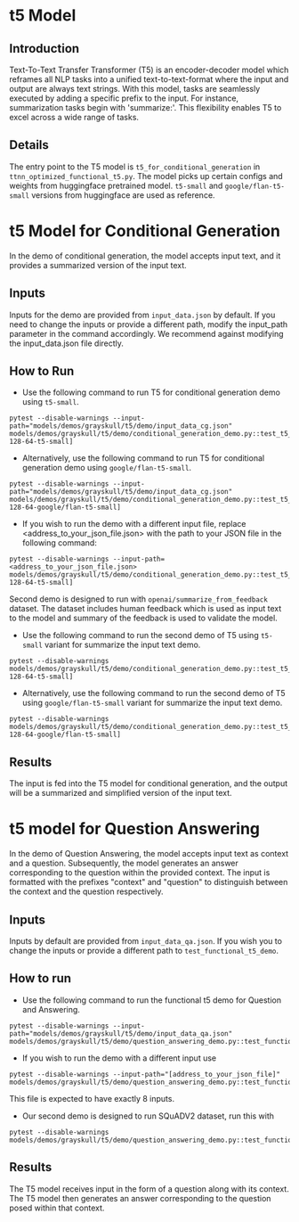 # t5 Model

## Introduction
Text-To-Text Transfer Transformer (T5)  is an encoder-decoder model which reframes all NLP tasks into a unified text-to-text-format where the input and output are always text strings.
With this model, tasks are seamlessly executed by adding a specific prefix to the input. For instance, summarization tasks begin with 'summarize:'. This flexibility enables T5 to excel across a wide range of tasks.

## Details

The entry point to the T5 model is `t5_for_conditional_generation` in `ttnn_optimized_functional_t5.py`. The model picks up certain configs and weights from huggingface pretrained model. `t5-small` and `google/flan-t5-small` versions from huggingface are used as reference.


# t5 Model for Conditional Generation
In the demo of conditional generation, the model accepts input text, and it provides a summarized version of the input text.

## Inputs
Inputs for the demo are provided from `input_data.json` by default. If you need to change the inputs or provide a different path, modify the input_path parameter in the command accordingly. We recommend against modifying the input_data.json file directly.

## How to Run

- Use the following command to run T5 for conditional generation demo using `t5-small`.
```
pytest --disable-warnings --input-path="models/demos/grayskull/t5/demo/input_data_cg.json" models/demos/grayskull/t5/demo/conditional_generation_demo.py::test_t5_demo_for_summarize[8-128-64-t5-small]
```

- Alternatively, use the following command to run T5 for conditional generation demo using `google/flan-t5-small`.
```
pytest --disable-warnings --input-path="models/demos/grayskull/t5/demo/input_data_cg.json" models/demos/grayskull/t5/demo/conditional_generation_demo.py::test_t5_demo_for_summarize[8-128-64-google/flan-t5-small]
```

- If you wish to run the demo with a different input file, replace <address_to_your_json_file.json> with the path to your JSON file in the following command:
```
pytest --disable-warnings --input-path=<address_to_your_json_file.json> models/demos/grayskull/t5/demo/conditional_generation_demo.py::test_t5_demo_for_summarize[8-128-64-t5-small]
```

Second demo is designed to run with `openai/summarize_from_feedback` dataset. The dataset includes human feedback which is used as input text to the model and summary of the feedback is used to validate the model.

- Use the following command to run the second demo of T5 using `t5-small` variant for summarize the input text demo.
```
pytest --disable-warnings models/demos/grayskull/t5/demo/conditional_generation_demo.py::test_t5_demo_for_summarize_dataset[8-128-64-t5-small]
```

- Alternatively, use the following command to run the second demo of T5 using `google/flan-t5-small` variant for summarize the input text demo.
```
pytest --disable-warnings models/demos/grayskull/t5/demo/conditional_generation_demo.py::test_t5_demo_for_summarize_dataset[8-128-64-google/flan-t5-small]
```

## Results
The input is fed into the T5 model for conditional generation, and the output will be a summarized and simplified version of the input text.


# t5 model for Question Answering
In the demo of Question Answering, the model accepts input text as context and a question. Subsequently, the model generates an answer corresponding to the question within the provided context. The input is formatted with the prefixes "context" and "question" to distinguish between the context and the question respectively.

## Inputs
Inputs by default are provided from `input_data_qa.json`. If you wish you to change the inputs or provide a different path to `test_functional_t5_demo`.

## How to run

- Use the following command to run the functional t5 demo for Question and Answering.
```
pytest --disable-warnings --input-path="models/demos/grayskull/t5/demo/input_data_qa.json" models/demos/grayskull/t5/demo/question_answering_demo.py::test_functional_t5_demo
```

- If you wish to run the demo with a different input use
```
pytest --disable-warnings --input-path="[address_to_your_json_file]"  models/demos/grayskull/t5/demo/question_answering_demo.py::test_functional_t5_demo
```
This file is expected to have exactly 8 inputs.

- Our second demo is designed to run SQuADV2 dataset, run this with
```
pytest --disable-warnings models/demos/grayskull/t5/demo/question_answering_demo.py::test_functional_t5_demo_squadv2
```

## Results

The T5 model receives input in the form of a question along with its context. The T5 model then generates an answer corresponding to the question posed within that context.

